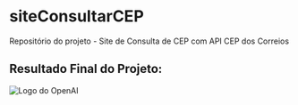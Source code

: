 # siteConsultarCEP
Repositório do projeto - Site de Consulta de CEP com API CEP dos Correios

## Resultado Final do Projeto:

![Logo do OpenAI](https://raw.githubusercontent.com/tiagosfneves/siteConsultarCEP/assets/visaoTelaInicial.jpg)